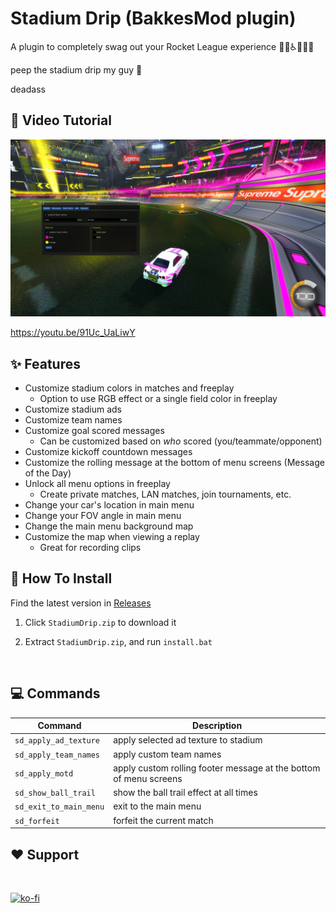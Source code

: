 # Stadium Drip (BakkesMod plugin)
A plugin to completely swag out your Rocket League experience 🥶💨♿💅💯🔥

peep the stadium drip my guy 👀 

deadass

## 🎥 Video Tutorial

<a href='https://youtu.be/91Uc_UaLiwY'>
  <img src='./docs/images/plugin-screenshot-better-color.png' alt="showcase video" width="600"/>
</a>

https://youtu.be/91Uc_UaLiwY

## ✨ Features
- Customize stadium colors in matches and freeplay
  - Option to use RGB effect or a single field color in freeplay
- Customize stadium ads
- Customize team names
- Customize goal scored messages
  - Can be customized based on *who* scored (you/teammate/opponent)
- Customize kickoff countdown messages
- Customize the rolling message at the bottom of menu screens (Message of the Day)
- Unlock all menu options in freeplay
  - Create private matches, LAN matches, join tournaments, etc.
- Change your car's location in main menu
- Change your FOV angle in main menu
- Change the main menu background map
- Customize the map when viewing a replay
  - Great for recording clips


## 🔧 How To Install
Find the latest version in [Releases](https://github.com/smallest-cock/StadiumDrip/releases)

1. Click `StadiumDrip.zip` to download it

2. Extract `StadiumDrip.zip`, and run `install.bat`

<br>

## 💻 Commands

| Command | Description |
|---|---|
`sd_apply_ad_texture` | apply selected ad texture to stadium
`sd_apply_team_names` | apply custom team names
`sd_apply_motd` | apply custom rolling footer message at the bottom of menu screens
`sd_show_ball_trail` | show the ball trail effect at all times
`sd_exit_to_main_menu` | exit to the main menu
`sd_forfeit` | forfeit the current match

## ❤️ Support

<br>

[![ko-fi](https://ko-fi.com/img/githubbutton_sm.svg)](https://ko-fi.com/sslowdev)
